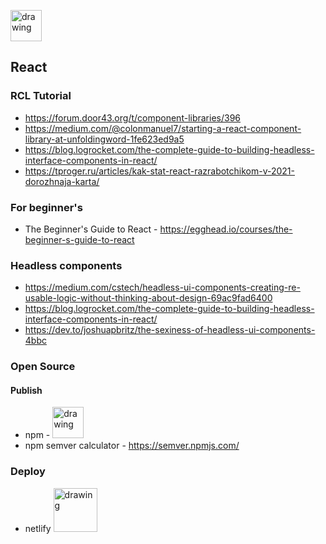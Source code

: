 
[<img src="https://user-images.githubusercontent.com/74174349/120631228-510b2c00-c470-11eb-93a3-7ab000d689cb.jpg" alt="drawing" width="50"/>](https://reactjs.org/)

## React ##


### RCL Tutorial ###

* https://forum.door43.org/t/component-libraries/396
* https://medium.com/@colonmanuel7/starting-a-react-component-library-at-unfoldingword-1fe623ed9a5
* https://blog.logrocket.com/the-complete-guide-to-building-headless-interface-components-in-react/
* https://tproger.ru/articles/kak-stat-react-razrabotchikom-v-2021-dorozhnaja-karta/

### For beginner's ###

* The Beginner's Guide to React - https://egghead.io/courses/the-beginner-s-guide-to-react

### Headless components ###
* https://medium.com/cstech/headless-ui-components-creating-re-usable-logic-without-thinking-about-design-69ac9fad6400
* https://blog.logrocket.com/the-complete-guide-to-building-headless-interface-components-in-react/
* https://dev.to/joshuapbritz/the-sexiness-of-headless-ui-components-4bbc

### Open Source ###

#### Publish ####

* npm - [<img src="https://user-images.githubusercontent.com/74174349/120637915-2624d600-c478-11eb-9bad-124700116648.jpg" alt="drawing" width="50"/>](https://www.npmjs.com/)
* npm semver calculator - https://semver.npmjs.com/

### Deploy ###

* netlify [<img src="https://user-images.githubusercontent.com/74174349/120636033-d218f200-c475-11eb-834f-18f8a1b39bf6.jpg" alt="drawing" width="70"/>](https://www.netlify.com/)




